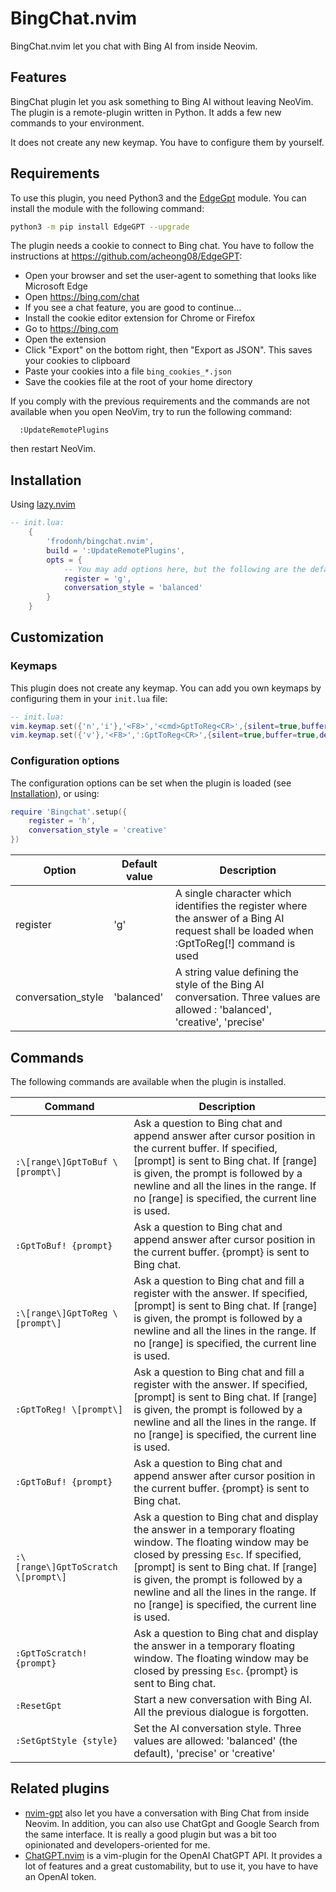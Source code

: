 # BingChat.nvim

BingChat.nvim let you chat with Bing AI from inside Neovim.

## Features
BingChat plugin let you ask something to Bing AI without leaving NeoVim. The plugin is a remote-plugin written in Python. It adds a few new commands to your environment.

It does not create any new keymap. You have to configure them by yourself.

## Requirements

To use this plugin, you need Python3 and the [EdgeGpt](https://github.com/acheong08/EdgeGPT) module. You can install the module with the following command:

```bash
python3 -m pip install EdgeGPT --upgrade
```

The plugin needs a cookie to connect to Bing chat. You have to follow the instructions at <https://github.com/acheong08/EdgeGPT>:

- Open your browser and set the user-agent to something that looks like Microsoft Edge
- Open <https://bing.com/chat>
- If you see a chat feature, you are good to continue…
- Install the cookie editor extension for Chrome or Firefox
- Go to <https://bing.com>
- Open the extension
- Click "Export" on the bottom right, then "Export as JSON". This saves your cookies to clipboard
- Paste your cookies into a file `bing_cookies_*.json`
- Save the cookies file at the root of your home directory

If you comply with the previous requirements and the commands are not available when you open NeoVim, try to run the following command:

```vim
  :UpdateRemotePlugins
```

then restart NeoVim.

## Installation
Using [lazy.nvim](https://github.com/folke/lazy.nvim)
```lua
-- init.lua:
	{
		'frodonh/bingchat.nvim',
		build = ':UpdateRemotePlugins',
		opts = {
			-- You may add options here, but the following are the default values
	    	register = 'g',
	    	conversation_style = 'balanced'
		}
	}
```

## Customization

### Keymaps
This plugin does not create any keymap. You can add you own keymaps by configuring them in your `init.lua` file:
```lua
-- init.lua:
vim.keymap.set({'n','i'},'<F8>','<cmd>GptToReg<CR>',{silent=true,buffer=true,desc='Send current line to Bing AI'})
vim.keymap.set({'v'},'<F8>',':GptToReg<CR>',{silent=true,buffer=true,desc='Send current visual selection to Bing AI'})
```
### Configuration options
The configuration options can be set when the plugin is loaded (see [Installation](#Installation)), or using:

```lua
require 'Bingchat'.setup({
	register = 'h',
	conversation_style = 'creative'
})
```

| Option             | Default value |      Description                                                   |
|--------------------|---------------|--------------------------------------------------------------------|
| register           | 'g'           | A single character which identifies the register where the answer of a Bing AI request shall be loaded when :GptToReg[!] command is used |
| conversation_style | 'balanced'    | A string value defining the style of the Bing AI conversation. Three values are allowed : 'balanced', 'creative', 'precise' |

## Commands
The following commands are available when the plugin is installed.

| Command                  |  Description                                                                     |
|--------------------------|----------------------------------------------------------------------------------|
| `:\[range\]GptToBuf \[prompt\]` | Ask a question to Bing chat and append answer after cursor position in the current buffer. If specified, \[prompt\] is sent to Bing chat. If \[range\] is given, the prompt is followed by a newline and all the lines in the range. If no \[range\] is specified, the current line is used. |
| `:GptToBuf! {prompt}` | Ask a question to Bing chat and append answer after cursor position in the current buffer. {prompt} is sent to Bing chat. |
| `:\[range\]GptToReg \[prompt\]` | Ask a question to Bing chat and fill a register with the answer. If specified, \[prompt\] is sent to Bing chat. If \[range\] is given, the prompt is followed by a newline and all the lines in the range. If no \[range\] is specified, the current line is used. |
| `:GptToReg! \[prompt\]` | Ask a question to Bing chat and fill a register with the answer. If specified, \[prompt\] is sent to Bing chat. If \[range\] is given, the prompt is followed by a newline and all the lines in the range. If no \[range\] is specified, the current line is used. |
| `:GptToBuf! {prompt}` | Ask a question to Bing chat and append answer after cursor position in the current buffer. {prompt} is sent to Bing chat. |
| `:\[range\]GptToScratch \[prompt\]` | Ask a question to Bing chat and display the answer in a temporary floating window. The floating window may be closed by pressing `Esc`. If specified, \[prompt\] is sent to Bing chat. If \[range\] is given, the prompt is followed by a newline and all the lines in the range. If no \[range\] is specified, the current line is used. |
| `:GptToScratch! {prompt}` | Ask a question to Bing chat and display the answer in a temporary floating window. The floating window may be closed by pressing `Esc`. {prompt} is sent to Bing chat. |
| `:ResetGpt`  | Start a new conversation with Bing AI. All the previous dialogue is forgotten. |
| `:SetGptStyle {style}`  | Set the AI conversation style. Three values are allowed: 'balanced' (the default), 'precise' or 'creative' |

## Related plugins
- [nvim-gpt](https://github.com/archibate/nvim-gpt) also let you have a conversation with Bing Chat from inside Neovim. In addition, you can also use ChatGpt and Google Search from the same interface. It is really a good plugin but was a bit too opinionated and developers-oriented for me.
- [ChatGPT.nvim](https://github.com/jackMort/ChatGPT.nvim) is a vim-plugin for the OpenAI ChatGPT API. It provides a lot of features and a great customability, but to use it, you have to have an OpenAI token.
